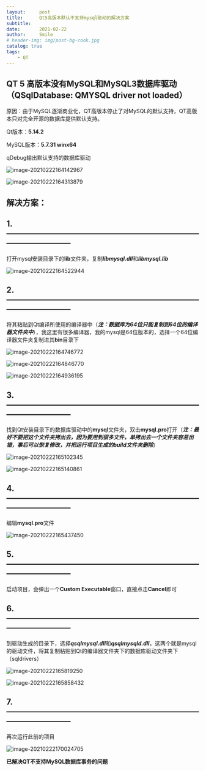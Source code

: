 ```yaml
---
layout:     post
title:      Qt5高版本默认不支持mysql驱动的解决方案
subtitle:   
date:       2021-02-22
author:     Smile
# header-img: img/post-bg-cook.jpg
catalog: true
tags:
    - QT
---
```


## QT 5 高版本没有MySQL和MySQL3数据库驱动（QSqlDatabase: QMYSQL driver not loaded）

原因：由于MySQL逐渐商业化，QT高版本停止了对MySQL的默认支持，QT高版本只对完全开源的数据库提供默认支持。

Qt版本：**5.14.2**

MySQL版本：**5.7.31 winx64**

qDebug输出默认支持的数据库驱动

![image-20210222164142967](https://smile9996.oss-cn-shanghai.aliyuncs.com/github/image/imgQt/image-20210222164142967.png)

![image-20210222164313879](https://raw.githubusercontent.com/Smile9996/Smile9996.github.io/master/img/imgQt/image-20210222164313879.png)

## 解决方案：

## 1.————————————————————————————————

打开mysql安装目录下的**lib**文件夹，复制***libmysql.dll***和***libmysql.lib***

![image-20210222164522944](https://raw.githubusercontent.com/Smile9996/Smile9996.github.io/master/img/imgQt/image-20210222164522944.png)

## 2.————————————————————————————————

将其粘贴到Qt编译所使用的编译器中（***注：数据库为64位只能复制到64位的编译器文件夹中***），我这里有很多编译器，我的mysql是64位版本的，选择一个64位编译器文件夹复制进其**bin**目录下

![image-20210222164746772](https://raw.githubusercontent.com/Smile9996/Smile9996.github.io/master/img/imgQt/image-20210222164746772.png)

![image-20210222164846770](https://raw.githubusercontent.com/Smile9996/Smile9996.github.io/master/img/imgQt/image-20210222164846770.png)

![image-20210222164936195](https://raw.githubusercontent.com/Smile9996/Smile9996.github.io/master/img/imgQt/image-20210222164936195.png)

## 3.————————————————————————————————

找到Qt安装目录下的数据库驱动中的**mysql**文件夹，双击**mysql.pro**打开（***注：最好不要把这个文件夹拷出去，因为要用到很多文件，单拷出去一个文件夹容易出错，事后可以恢复修改，并把运行项目生成的build文件夹删除***）

![image-20210222165102345](https://raw.githubusercontent.com/Smile9996/Smile9996.github.io/master/img/imgQt/image-20210222165102345.png)

![image-20210222165140861](https://raw.githubusercontent.com/Smile9996/Smile9996.github.io/master/img/imgQt/image-20210222165140861.png)

## 4.————————————————————————————————

编辑**mysql.pro**文件

![image-20210222165437450](https://raw.githubusercontent.com/Smile9996/Smile9996.github.io/master/img/imgQt/image-20210222165437450.png)

## 5.————————————————————————————————

启动项目，会弹出一个**Custom Executable**窗口，直接点击**Cancel**即可

## 6.————————————————————————————————

到驱动生成的目录下，选择***qsqlmysql.dll***和***qsqlmysqld.dll***，这两个就是mysql的驱动文件，将其复制粘贴到Qt的编译器文件夹下的数据库驱动文件夹下（sqldrivers）

![image-20210222165819250](https://raw.githubusercontent.com/Smile9996/Smile9996.github.io/master/img/imgQt/image-20210222165819250.png)

![image-20210222165858432](https://raw.githubusercontent.com/Smile9996/Smile9996.github.io/master/img/imgQt/image-20210222165858432.png)

## 7.————————————————————————————————

再次运行此前的项目

![image-20210222170024705](https://raw.githubusercontent.com/Smile9996/Smile9996.github.io/master/img/imgQt/image-20210222170024705.png)

**已解决QT不支持MySQL数据库事务的问题**
